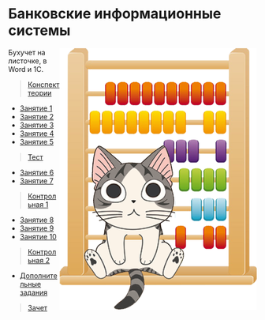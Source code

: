 # Банковские информационные системы

<img src="https://github.com/Cat-in-box/FA/blob/png/git%20bukhis.png" align="right" width=400 height=530/>

Бухучет на листочке, в Word и 1С.       

> [Конспект теории](https://github.com/Cat-in-box/FA/blob/master/2%20%D0%BA%D1%83%D1%80%D1%81/%D0%91%D1%83%D1%85%D0%98%D0%A1/%D0%9A%D0%BE%D0%BD%D1%81%D0%BF%D0%B5%D0%BA%D1%82.docx)

* [Занятие 1](https://github.com/Cat-in-box/FA/tree/master/2%20%D0%BA%D1%83%D1%80%D1%81/%D0%91%D1%83%D1%85%D0%98%D0%A1/Pract1)
* [Занятие 2](https://github.com/Cat-in-box/FA/tree/master/2%20%D0%BA%D1%83%D1%80%D1%81/%D0%91%D1%83%D1%85%D0%98%D0%A1/Pract2)
* [Занятие 3](https://github.com/Cat-in-box/FA/tree/master/2%20%D0%BA%D1%83%D1%80%D1%81/%D0%91%D1%83%D1%85%D0%98%D0%A1/Pract3)
* [Занятие 4](https://github.com/Cat-in-box/FA/tree/master/2%20%D0%BA%D1%83%D1%80%D1%81/%D0%91%D1%83%D1%85%D0%98%D0%A1/Pract4)
* [Занятие 5](https://github.com/Cat-in-box/FA/tree/master/2%20%D0%BA%D1%83%D1%80%D1%81/%D0%91%D1%83%D1%85%D0%98%D0%A1/Pract5)

> [Тест](https://github.com/Cat-in-box/FA/blob/master/2%20%D0%BA%D1%83%D1%80%D1%81/%D0%91%D1%83%D1%85%D0%98%D0%A1/%D0%A2%D0%B5%D1%81%D1%82%D1%8B%20%D0%BF%D0%BE%20%D0%BB%D0%B5%D0%BA%D1%86%D0%B8%D0%B8.docx)

* [Занятие 6](https://github.com/Cat-in-box/FA/tree/master/2%20%D0%BA%D1%83%D1%80%D1%81/%D0%91%D1%83%D1%85%D0%98%D0%A1/Pract6)
* [Занятие 7](https://github.com/Cat-in-box/FA/tree/master/2%20%D0%BA%D1%83%D1%80%D1%81/%D0%91%D1%83%D1%85%D0%98%D0%A1/Pract7)

> [Контрольная 1](https://github.com/Cat-in-box/FA/tree/main/2%20%D0%BA%D1%83%D1%80%D1%81/%D0%91%D1%83%D1%85%D0%98%D0%A1/Control1)

* [Занятие 8](https://github.com/Cat-in-box/FA/tree/master/2%20%D0%BA%D1%83%D1%80%D1%81/%D0%91%D1%83%D1%85%D0%98%D0%A1/Pract8)
* [Занятие 9](https://github.com/Cat-in-box/FA/tree/master/2%20%D0%BA%D1%83%D1%80%D1%81/%D0%91%D1%83%D1%85%D0%98%D0%A1/Pract9)
* [Занятие 10](https://github.com/Cat-in-box/FA/tree/master/2%20%D0%BA%D1%83%D1%80%D1%81/%D0%91%D1%83%D1%85%D0%98%D0%A1/Pract10)

> [Контрольная 2](https://github.com/Cat-in-box/FA/tree/main/2%20%D0%BA%D1%83%D1%80%D1%81/%D0%91%D1%83%D1%85%D0%98%D0%A1/Control2)

* [Дополнительные задания](https://github.com/Cat-in-box/FA/tree/main/2%20%D0%BA%D1%83%D1%80%D1%81/%D0%91%D1%83%D1%85%D0%98%D0%A1/%D0%94%D0%BE%D0%BF%D0%BE%D0%BB%D0%BD%D0%B8%D1%82%D0%B5%D0%BB%D1%8C%D0%BD%D1%8B%D0%B5%20%D0%B7%D0%B0%D0%B4%D0%B0%D0%BD%D0%B8%D1%8F)

> [Зачет](https://github.com/Cat-in-box/FA/tree/main/2%20%D0%BA%D1%83%D1%80%D1%81/%D0%91%D1%83%D1%85%D0%98%D0%A1/Offset)
